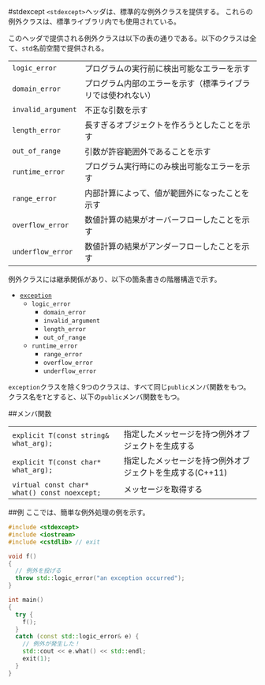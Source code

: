 #stdexcept
`<stdexcept>`ヘッダは、標準的な例外クラスを提供する。
これらの例外クラスは、標準ライブラリ内でも使用されている。

このヘッダで提供される例外クラスは以下の表の通りである。以下のクラスは全て、`std`名前空間で提供される。


| | |
|-------------------------------|--------------------------------------------------------------------------------------------|
| `logic_error` | プログラムの実行前に検出可能なエラーを示す |
| `domain_error` | プログラム内部のエラーを示す（標準ライブラリでは使われない） |
| `invalid_argument` | 不正な引数を示す |
| `length_error` | 長すぎるオブジェクトを作ろうとしたことを示す |
| `out_of_range` | 引数が許容範囲外であることを示す |
| `runtime_error` | プログラム実行時にのみ検出可能なエラーを示す |
| `range_error` | 内部計算によって、値が範囲外になったことを示す |
| `overflow_error` | 数値計算の結果がオーバーフローしたことを示す |
| `underflow_error` | 数値計算の結果がアンダーフローしたことを示す |

例外クラスには継承関係があり、以下の箇条書きの階層構造で示す。

- [`exception`](/reference/exception/exception.md)
	- `logic_error`
		- `domain_error`
		- `invalid_argument`
		- `length_error`
		- `out_of_range`
	- `runtime_error`
		- `range_error`
		- `overflow_error`
		- `underflow_error`

`exception`クラスを除く9つのクラスは、すべて同じ`public`メンバ関数をもつ。 
クラス名を`T`とすると、以下の`public`メンバ関数をもつ。

##メンバ関数

| | |
|---------------------------------------------------------|----------------------------------------------------------------------------------------------------------|
| `explicit T(const string& what_arg);` | 指定したメッセージを持つ例外オブジェクトを生成する |
| `explicit T(const char* what_arg);` | 指定したメッセージを持つ例外オブジェクトを生成する(C++11) |
| `virtual const char* what() const noexcept;` | メッセージを取得する |


##例
ここでは、簡単な例外処理の例を示す。

```cpp
#include <stdexcept>
#include <iostream>
#include <cstdlib> // exit

void f()
{
  // 例外を投げる
  throw std::logic_error("an exception occurred");
}

int main()
{
  try {
    f();
  }
  catch (const std::logic_error& e) {
    // 例外が発生した！
    std::cout << e.what() << std::endl;
    exit(1);
  }
}
```

